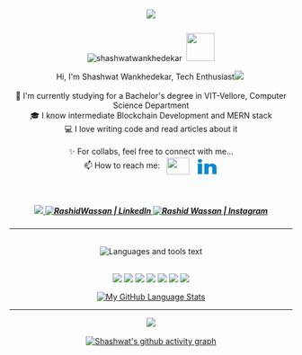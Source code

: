 <h1 align="center">
  <a href="https://git.io/typing-svg">
    <img src="https://readme-typing-svg.herokuapp.com?size=22&color=fbffa8&background=68FF1900&width=404&lines=Hello+There+!+%F0%9F%91%8B;This+is+Shashwat+Wankhedekar...;&center=true&size=23">
  </a>
</h1>

<p align="center"> <img src="https://komarev.com/ghpvc/?username=shashwatwankhedekar&label=Profile%20views&color=ff0000&style=flat" alt="shashwatwankhedekar" />&nbsp;&nbsp;<img src="https://media.giphy.com/media/ObNTw8Uzwy6KQ/giphy.gif" width="50px" height = "50">
<br>
<p align="center">
  Hi, I'm Shashwat Wankhedekar, Tech Enthusiast<img src="https://camo.githubusercontent.com/63371d36886ee658f5a97401f393e1ab1684b2fd3de674b8f5efc7d410b2a3d0/68747470733a2f2f6d656469612e67697068792e636f6d2f6d656469612f57556c706c634d704f43456d5447427442572f67697068792e676966" width="50px">&nbsp;
  <br>
  <br>
  🔬 I'm currently studying for a Bachelor's degree in VIT-Vellore, Computer Science Department
  <br>
  🎓 I know intermediate Blockchain Development and MERN stack
  <br>
  💻 I love writing code and read articles about it
  <br>
  <br>
  ✨ For collabs, feel free to connect with me...
  <br>
  📫 How to reach me: &nbsp;&nbsp;<a href = "mailto: shashwatwankhedekar@gmail.com"><img align="center" src="https://camo.githubusercontent.com/9f8403b6cb58d427fe1fcaafdf1cf00299d0bf2ef53b14a5e32e66ccf657876d/68747470733a2f2f63646e2e737667706f726e2e636f6d2f6c6f676f732f676f6f676c652d676d61696c2e737667" height="30" width="40" /></a>&nbsp;&nbsp;
  <a href = "https://linkedin.com/in/shashwatwankhedekar"><img align="center" src="https://raw.githubusercontent.com/karmathecoder/karmathecoder/main/source/linkedin.gif" height="35" width="40" /></a>
</p>

<div align="center">
  


<br>
  

  



  


<h5 align="center">
<a href="https://twitter.com/shashwatwankhedekar">
    <img height="60" src="https://user-images.githubusercontent.com/60597290/173852545-4b8a3257-69ac-42ad-895e-bb842fd60372.png" />
</a> 
<a href="https://www.linkedin.com/in/shashwatwankhedekar/">
  <img height="60" alt="RashidWassan | LinkedIn"  src="https://user-images.githubusercontent.com/60597290/173852531-4343e250-e3cb-4bdb-b84f-50695c64aa12.png"/>
</a> 

<a href="https://www.instagram.com/shashwatwankhedekar">
  <img height="60" alt="Rashid Wassan | Instagram"  src="https://user-images.githubusercontent.com/60597290/173852523-c34e15e4-dc3b-4c2a-a5a4-d460b96e4151.png" />
</a>
</h5>

<hr>
<div>&nbsp;</div>
<img height="65" alt="Languages and tools text" src="https://user-images.githubusercontent.com/60597290/152353234-0715ffd6-7680-4536-9fdc-ef1abc74c469.svg" />
<br>
<br>
<p align="center">
<img height="100" src="https://user-images.githubusercontent.com/60597290/152362823-eb0e032a-5c84-4832-803c-c77bf5b558a0.png" />
<img height="100" src="https://user-images.githubusercontent.com/60597290/164893707-4c275cb6-c536-4173-bfc4-3d6cc1bdb6c1.png" />
<img height="100" src="https://user-images.githubusercontent.com/60597290/152366154-ec1ddf07-fcf8-41f5-a5f8-ccfc331622a2.png" />
<img height="100" src="https://user-images.githubusercontent.com/60597290/152366741-4ebfc910-49b4-4365-829d-89f9a5873ff5.png" />
<img height="100" src="https://user-images.githubusercontent.com/60597290/152363164-01140f44-5328-4ea3-8d95-fec21af7e295.png" />
<img height="100" src="https://user-images.githubusercontent.com/60597290/152366195-2a7a5be2-acc8-485c-9908-861bcfaa3f2b.png" />
<img height="100" src="https://user-images.githubusercontent.com/60597290/164893705-6928f187-fa61-4174-abba-bfd8d93b6fb2.png" />

[![My GitHub Language Stats](https://github-readme-stats.vercel.app/api/top-langs/?username=shashwatwankhedekar&langs_count=5&theme=omni)]()
  <br>  
  </p>
<hr>


  

<p align="center">

  <!--
  <img width="400px" src="https://github-readme-stats.vercel.app/api?username=shashwatwankhedekar&count_private=true&show_icons=true&theme=material-palenight&hide_border=true&bg_color=1F222E" />
  -->
  
  <img width="400px" src="https://github-readme-streak-stats.herokuapp.com?user=shashwatwankhedekar&theme=material-palenight&hide_border=true&fire=C77800&ring=7C2AE8&background=1F222E" />
  
</p>
<!--   <a width="401px" href="http://www.github.com/shashwatwankhedekar"><img src="https://github-readme-activity-graph.cyclic.app/graph?username=snaka&bg_color=1f222e&color=ffffff&line=7c2ae7&point=fe95d5&area_color=7c2ae7&area=true&hide_border=true&custom_title=GitHub%20Commits%20Graph" alt="GitHub Commits " /></a> -->

  [![Shashwat's github activity graph](https://github-readme-activity-graph.vercel.app/graph?username=shashwatwankhedekar&bg_color=1f222e&color=a4aacb&line=7c2ae8&point=fe95d5&area=true&hide_border=true)](https://github.com/shashwatwankhedekar/github-readme-activity-graph)

<!--  
<div align="center"> <img src="https://github.com/shashwatwankhedekar/shashwatwankhedekar/blob/output/github-contribution-grid-snake.svg" /></div>
-->

